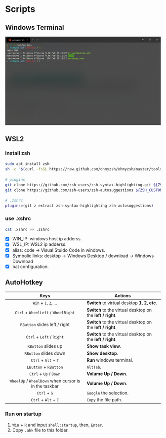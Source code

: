 # Scripts

## Windows Terminal

![terminal](/images/wt.png)

## WSL2

### install zsh

```bash
sudo apt install zsh
sh -c "$(curl -fsSL https://raw.github.com/ohmyzsh/ohmyzsh/master/tools/install.sh)"

# plugins
git clone https://github.com/zsh-users/zsh-syntax-highlighting.git ${ZSH_CUSTOM:-~/.oh-my-zsh/custom}/plugins/zsh-syntax-highlighting
git clone https://github.com/zsh-users/zsh-autosuggestions ${ZSH_CUSTOM:-~/.oh-my-zsh/custom}/plugins/zsh-autosuggestions

# .zshrc
plugins=(git z extract zsh-syntax-highlighting zsh-autosuggestions)
```

### use .xshrc

```bash
cat .xshrc >> .zshrc
```

- [x] WIN_IP: windows host ip adderss.
- [x] WSL_IP: WSL2 ip adderss.
- [x] alias: code -> Visual Stuido Code in windows.
- [x] Symbolic links: desktop -> Windows Desktop / download -> Windows Download
- [x] bat configuration.

## AutoHotkey
Keys | Actions
:-:|---
`Win` + `1`, `2`, ...|**Switch** to virtual desktop **1, 2, etc**.
`Ctrl` + `WheelLeft` / `WheelRight`   | **Switch** to the virtual desktop on the **left / right**.
`RButton` slides left  / right   | **Switch** to the virtual desktop on the **left / right**.
`Ctrl` + `Left`  / `Right`   | **Switch** to the virtual desktop on the **left / right**.
`RButton` slides up     | **Show task view**.
`RButton` slides down   | **Show desktop**.
`Ctrl` + `Alt` + `T`    | **Run** windows terminal.
`LButton` + `RButton`   | `AltTab`.
`Ctrl` + `Up` / `Down`  | **Volume Up / Down**.
`WheelUp` / `WheelDown` when cursor is in the taskbar | **Volume Up / Down**.
`Ctrl` + `G`            | `Google` the selection.
`Ctrl` + `Alt` + `C`    | `Copy` the file path.

### Run on startup

1. `Win` + `R` and input `shell:startup`, then, `Enter`.
2. Copy `.ahk` file to this folder.
